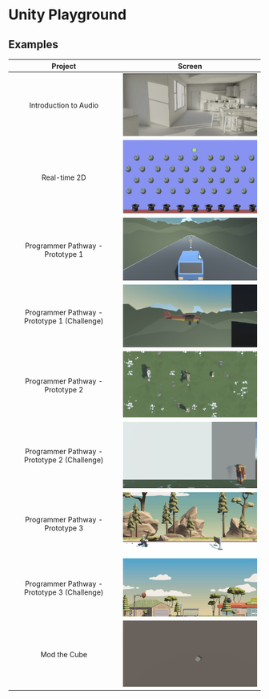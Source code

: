 # Unity Playground

## Examples

|Project|Screen|
|:---:|:---:|
|Introduction to Audio|![intro_to_audio](assets/intro_to_audio.gif)|
|Real-time 2D|![realtime_2d](assets/realtime_2d.gif)|
|Programmer Pathway - Prototype 1|![propath_proto1_car](assets/propath_proto1_car.gif)|
|Programmer Pathway - Prototype 1 (Challenge)|![propath_proto1_plane](assets/propath_proto1_plane.gif)|
|Programmer Pathway - Prototype 2|![propath_proto2_feed](assets/propath_proto2_feed.gif)|
|Programmer Pathway - Prototype 2 (Challenge)|![propath_proto2_fetch](assets/propath_proto2_fetch.gif)|
|Programmer Pathway - Prototype 3|![propath_proto3_jump](assets/propath_proto3_jump.gif)|
|Programmer Pathway - Prototype 3 (Challenge)|![propath_proto3_balloon](assets/propath_proto3_balloon.gif)|
|Mod the Cube|![mod_the_cube](assets/mod_the_cube.gif)|